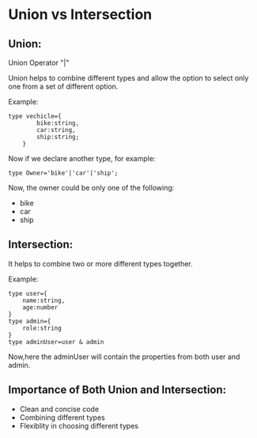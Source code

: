 # Union vs Intersection


## Union:

Union Operator "|"

Union helps to combine different types and allow the option to select only one from a set of different option.

Example: 

``` 
type vechicle={
        bike:string,
        car:string,
        ship:string;
    }
```
Now if we declare another type, for example:
```
type Owner='bike'|'car'|'ship';
```
Now, the owner could be only one of the following:
* bike
* car
* ship

## Intersection:

It helps to combine two or more different types together.

Example: 
```
type user={
    name:string,
    age:number
}
type admin={
    role:string
}
type adminUser=user & admin
```
Now,here the adminUser will contain the properties from both user and admin.

## Importance of Both Union and Intersection:

* Clean and concise code
* Combining different types
* Flexiblity in choosing different types





